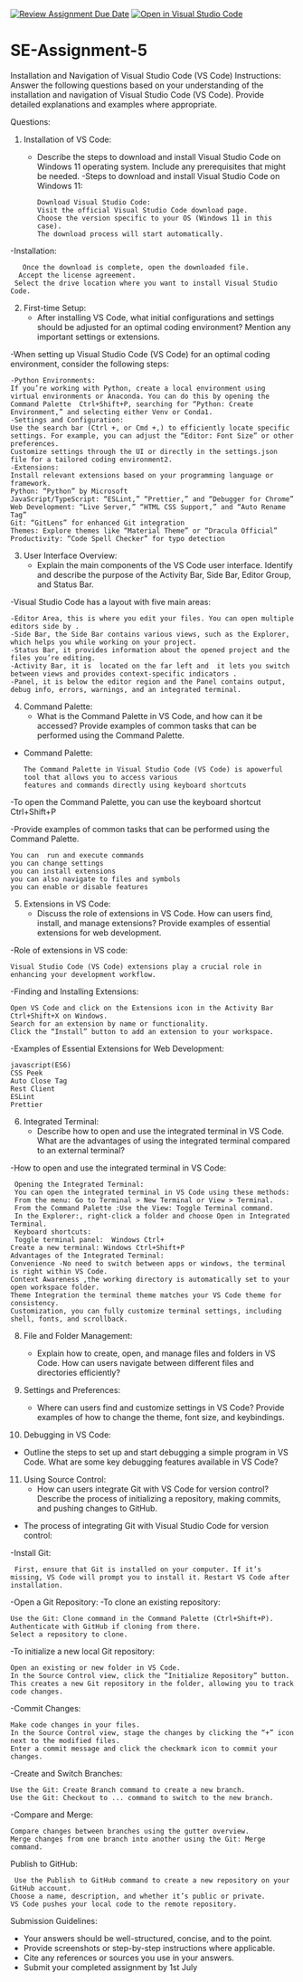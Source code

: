 [![Review Assignment Due Date](https://classroom.github.com/assets/deadline-readme-button-24ddc0f5d75046c5622901739e7c5dd533143b0c8e959d652212380cedb1ea36.svg)](https://classroom.github.com/a/XoLGRbHq)
[![Open in Visual Studio Code](https://classroom.github.com/assets/open-in-vscode-718a45dd9cf7e7f842a935f5ebbe5719a5e09af4491e668f4dbf3b35d5cca122.svg)](https://classroom.github.com/online_ide?assignment_repo_id=15252144&assignment_repo_type=AssignmentRepo)
# SE-Assignment-5
Installation and Navigation of Visual Studio Code (VS Code)
 Instructions:
Answer the following questions based on your understanding of the installation and navigation of Visual Studio Code (VS Code). Provide detailed explanations and examples where appropriate.

 Questions:

1. Installation of VS Code:
   - Describe the steps to download and install Visual Studio Code on Windows 11 operating system. Include any prerequisites that might be needed.
 -Steps to download and install Visual Studio Code on Windows 11:

         Download Visual Studio Code:
         Visit the official Visual Studio Code download page.
         Choose the version specific to your OS (Windows 11 in this case).
         The download process will start automatically.
 -Installation:
 
       Once the download is complete, open the downloaded file.
      Accept the license agreement.
     Select the drive location where you want to install Visual Studio Code.
     

2. First-time Setup:
   - After installing VS Code, what initial configurations and settings should be adjusted for an optimal coding environment? Mention any important settings or extensions.

-When setting up Visual Studio Code (VS Code) for an optimal coding environment, consider the following steps:

    -Python Environments:
    If you’re working with Python, create a local environment using virtual environments or Anaconda. You can do this by opening the Command Palette  Ctrl+Shift+P, searching for “Python: Create Environment,” and selecting either Venv or Conda1.
    -Settings and Configuration:
    Use the search bar (Ctrl +, or Cmd +,) to efficiently locate specific settings. For example, you can adjust the “Editor: Font Size” or other preferences.
    Customize settings through the UI or directly in the settings.json file for a tailored coding environment2.
    -Extensions:
    Install relevant extensions based on your programming language or framework. 
    Python: “Python” by Microsoft
    JavaScript/TypeScript: “ESLint,” “Prettier,” and “Debugger for Chrome”
    Web Development: “Live Server,” “HTML CSS Support,” and “Auto Rename Tag”
    Git: “GitLens” for enhanced Git integration
    Themes: Explore themes like “Material Theme” or “Dracula Official”
    Productivity: “Code Spell Checker” for typo detection

3. User Interface Overview:
   - Explain the main components of the VS Code user interface. Identify and describe the purpose of the Activity Bar, Side Bar, Editor Group, and Status Bar.
     
-Visual Studio Code  has a layout with five main areas:

    -Editor Area, this is where you edit your files. You can open multiple editors side by .
    -Side Bar, the Side Bar contains various views, such as the Explorer, which helps you while working on your project.
    -Status Bar, it provides information about the opened project and the files you’re editing.
    -Activity Bar, it is  located on the far left and  it lets you switch between views and provides context-specific indicators .
    -Panel, it is below the editor region and the Panel contains output, debug info, errors, warnings, and an integrated terminal.

4. Command Palette:
   - What is the Command Palette in VS Code, and how can it be accessed? Provide examples of common tasks that can be performed using the Command Palette.
     
- Command Palette:

      The Command Palette in Visual Studio Code (VS Code) is apowerful tool that allows you to access various 
      features and commands directly using keyboard shortcuts
-To open the Command Palette, you can use the keyboard shortcut Ctrl+Shift+P

-Provide examples of common tasks that can be performed using the Command Palette.

    You can  run and execute commands 
    you can change settings 
    you can install extensions 
    you can also navigate to files and symbols 
    you can enable or disable features
 
    

5. Extensions in VS Code:
   - Discuss the role of extensions in VS Code. How can users find, install, and manage extensions? Provide examples of essential extensions for web development.
  
 -Role of extensions in VS code:
  
    Visual Studio Code (VS Code) extensions play a crucial role in enhancing your development workflow.
 -Finding and Installing Extensions:
     
    Open VS Code and click on the Extensions icon in the Activity Bar Ctrl+Shift+X on Windows.
    Search for an extension by name or functionality.
    Click the “Install” button to add an extension to your workspace.
 -Examples of Essential Extensions for Web Development:
 
    javascript(ES6)
    CSS Peek
    Auto Close Tag
    Rest Client
    ESLint
    Prettier
   
 
   


   
   

6. Integrated Terminal:
   - Describe how to open and use the integrated terminal in VS Code. What are the advantages of using the integrated terminal compared to an external terminal?

     
 -How to open and use the integrated terminal in VS Code:
 
 
     Opening the Integrated Terminal:
     You can open the integrated terminal in VS Code using these methods:
     From the menu: Go to Terminal > New Terminal or View > Terminal.
     From the Command Palette :Use the View: Toggle Terminal command.
     In the Explorer:, right-click a folder and choose Open in Integrated Terminal.
     Keyboard shortcuts:
     Toggle terminal panel:  Windows Ctrl+
    Create a new terminal: Windows Ctrl+Shift+P
    Advantages of the Integrated Terminal:
    Convenience -No need to switch between apps or windows, the terminal is right within VS Code.
    Context Awareness ,the working directory is automatically set to your open workspace folder.
    Theme Integration the terminal theme matches your VS Code theme for consistency.
    Customization, you can fully customize terminal settings, including shell, fonts, and scrollback.

8. File and Folder Management:
   - Explain how to create, open, and manage files and folders in VS Code. How can users navigate between different files and directories efficiently?

9. Settings and Preferences:
   - Where can users find and customize settings in VS Code? Provide examples of how to change the theme, font size, and keybindings.

10. Debugging in VS Code:
   - Outline the steps to set up and start debugging a simple program in VS Code. What are some key debugging features available in VS Code?

11. Using Source Control:
    - How can users integrate Git with VS Code for version control? Describe the process of initializing a repository, making commits, and pushing changes to GitHub.
 - The process of integrating Git with Visual Studio Code  for version control:

-Install Git: 

     First, ensure that Git is installed on your computer. If it’s missing, VS Code will prompt you to install it. Restart VS Code after installation.

-Open a Git Repository:
-To clone an existing repository:

    Use the Git: Clone command in the Command Palette (Ctrl+Shift+P).
    Authenticate with GitHub if cloning from there.
    Select a repository to clone.

-To initialize a new local Git repository:

    Open an existing or new folder in VS Code.
    In the Source Control view, click the “Initialize Repository” button. This creates a new Git repository in the folder, allowing you to track code changes.

-Commit Changes:

    Make code changes in your files.
    In the Source Control view, stage the changes by clicking the “+” icon next to the modified files.
    Enter a commit message and click the checkmark icon to commit your changes.

-Create and Switch Branches:

    Use the Git: Create Branch command to create a new branch.
    Use the Git: Checkout to ... command to switch to the new branch.

-Compare and Merge:

    Compare changes between branches using the gutter overview.
    Merge changes from one branch into another using the Git: Merge command.
    
Publish to GitHub:

     Use the Publish to GitHub command to create a new repository on your GitHub account.
    Choose a name, description, and whether it’s public or private.
    VS Code pushes your local code to the remote repository.

 Submission Guidelines:
- Your answers should be well-structured, concise, and to the point.
- Provide screenshots or step-by-step instructions where applicable.
- Cite any references or sources you use in your answers.
- Submit your completed assignment by 1st July 

